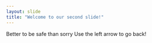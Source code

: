 ```yaml
---
layout: slide
title: "Welcome to our second slide!"
---
```

Better to be safe than sorry
Use the left arrow to go back!
